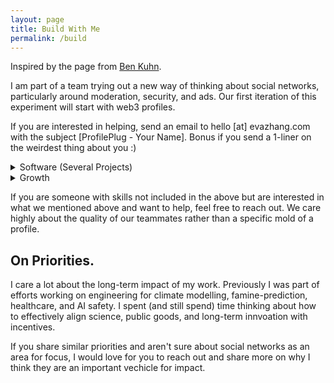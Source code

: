 ```yaml
---
layout: page 
title: Build With Me 
permalink: /build
---
```


Inspired by the page from [Ben Kuhn](https://www.benkuhn.net/work/). 

I am part of a team trying out a new way of thinking about social networks, particularly around moderation, security, and ads. Our first iteration of this experiment will start with web3 profiles. 

If you are interested in helping, send an email to hello [at] evazhang.com with the subject [ProfilePlug - Your Name]. Bonus if you send a 1-liner on the weirdest thing about you :) 

<details>
<summary>Software (Several Projects)</summary>


* Full stack (Web), Back-end, Protocol

* Javascript, C++ 

* Solidity and Rust are bonus but not required  

* No particular type of degree required, we will
be indexing on individual interest and contributions. 

* Open source contributions are +!  

* We don't expect you (and hope you don't either) to be good
at more than one of the above.  

* If you are more into the theory side of things, there will
be opportunities to contribute to an ongoing whitepaper for the 
protocol. 
</details>



<details>
<summary>Growth</summary>


* We are interested in someone who can own growth and enjoy
experimenting with new and unconventional ways for growth. 

* You will get to own growth. This means you enjoy running new
experiments and quick iterations on new ways of understanding 
and acquiring users. 

* You are someone who enjoy quantitative metrics but understand Goodhart's law. 

* This may include producing social content (Twitter, Discord), identifying community trends and partners, and finding new growth avenues.  

* Some parts of growth will also be relaying feedback or working closely with people on the product side.  

* Some things we've done include 
	
	* taping QR code posters for user studies in the wild  
	
	* recruiting user feedback manually at events  
	
	* live-calling users and walking them through demos 
</details> 



If you are someone with skills not included in the above but are interested in what we mentioned above and want to help, feel free to reach out. We care highly about the quality of our teammates rather than a specific mold of a profile. 

## On Priorities. 

I care a lot about the long-term impact of my work. Previously I was part of efforts working on engineering for climate modelling, famine-prediction, healthcare, and AI safety. I spent (and still spend) time thinking about how to effectively align science, public goods, and long-term innvoation with incentives. 

If you share similar priorities and aren't sure about social networks as an area for focus, I would love for you to reach out and share more on why I think they are an important vechicle for impact.